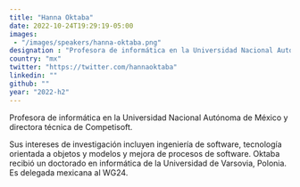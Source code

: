 ```yaml
---
title: "Hanna Oktaba"
date: 2022-10-24T19:29:19-05:00
images: 
 - "/images/speakers/hanna-oktaba.png"
designation : "Profesora de informática en la Universidad Nacional Autónoma de México y directora técnica de Competisoft"
country: "mx"
twitter: "https://twitter.com/hannaoktaba"
linkedin: ""
github: ""
year: "2022-h2"
---
```


Profesora de informática en la Universidad Nacional Autónoma de México y directora técnica de Competisoft.

Sus intereses de investigación incluyen ingeniería de software, tecnología orientada a objetos y modelos y mejora de procesos de software. Oktaba recibió un doctorado en informática de la Universidad de Varsovia, Polonia. Es delegada mexicana al WG24.